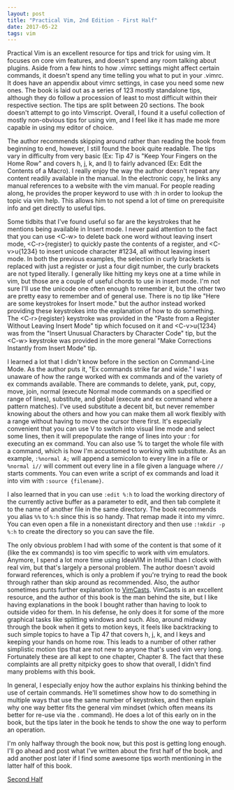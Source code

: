 ```yaml
---
layout: post
title: "Practical Vim, 2nd Edition - First Half"
date: 2017-05-22
tags: vim
---
```


Practical Vim is an excellent resource for tips and trick for using vim.
It focuses on core vim features, and doesn't spend any room talking about
plugins.  Aside from a few hints to how .vimrc settings might affect certain
commands, it doesn't spend any time telling you what to put in your .vimrc.
It does have an appendix about vimrc settings, in case you need some new ones.
The book is laid out as a series of 123 mostly standalone tips, although
they do follow a procession of least to most difficult within their
respective section.  The tips are split between 20 sections.  The book
doesn't attempt to go into Vimscript.  Overall, I found it a useful collection
of mostly non-obvious tips for using vim, and I feel like it has made me
more capable in using my editor of choice.

The author recommends skipping around rather than reading the book from
beginning to end, however, I still found the book quite readable.  The
tips vary in difficulty from very basic (Ex: Tip 47 is "Keep Your Fingers
on the Home Row" and covers h, j, k, and l) to fairly advanced (Ex:
Edit the Contents of a Macro).  I really enjoy the way the author doesn't
repeat any content readily available in the manual.  In the electronic copy,
he links any manual references to a website with the vim manual.  For people
reading along, he provides the proper keyword to use with :h in order to
lookup the topic via vim help.  This allows him to not spend a lot of time
on prerequisite info and get directly to useful tips.

Some tidbits that I've found useful so far are the keystrokes that he mentions
being available in Insert mode.  I never paid attention to the fact that you
can use &lt;C-w> to delete back one word without leaving insert mode,
&lt;C-r>{register} to quickly paste the contents of a register, and
&lt;C-v>u{1234} to insert unicode character #1234, all without leaving insert
mode.  In both the previous examples, the selection in curly brackets is
replaced with just a register or just a four digit number, the curly brackets
are not typed literally.
I generally like hitting my keys one at a time while in vim, but
those are a couple of useful chords to use in insert mode.  I'm not sure
I'll use the unicode one often enough to remember it, but the other two
are pretty easy to remember and of general use.  There is no tip like
"Here are some keystrokes for Insert mode." but the author instead worked
providing these keystrokes into the explanation of how to do something.
The &lt;C-r>{register} keystroke was provided in the "Paste from a Register
Without Leaving Insert Mode" tip which focused on it and &lt;C-v>u{1234}
was from the "Insert Unusual Characters by Character Code" tip, but
the &lt;C-w> keystroke was provided in the more general "Make Corrections
Instantly from Insert Mode" tip.

I learned a lot that I didn't know before in the section on Command-Line Mode.
As the author puts it, "Ex commands strike far and wide."  I was unaware of
how the range worked with ex commands and of the variety of ex commands
available.  There are commands to delete, yank, put, copy, move, join,
normal (execute Normal mode commands on a specified or range of lines),
substitute, and global (execute and ex command where a pattern matches).
I've used substitute a decent bit, but never remember knowing about the
others and how you can make them all work flexibly with a range without
having to move the cursor there first.  It's especially convenient that
you can use V to switch into visual line mode and select some lines, then
it will prepopulate the range of lines into your : for executing an ex
command.  You can also use % to target the whole file with a command,
which is how I'm accustomed to working with substitute.  As an example,
`:%normal A;` will append a semicolon to every line in a file or
`%normal i//` will comment out every line in a file given a language
where `//` starts comments.  You can even write a script of ex commands
and load it into vim with `:source {filename}`.

I also learned that in you can use `:edit %:h` to load the working directory
of the currently active buffer as a parameter to edit, and then tab complete
it to the name of another file in the same directory.  The book recommends
you alias `%%` to `%:h` since this is so handy.  That remap made it into my
vimrc.  You can even open a file in a nonexistant directory and then use
`:!mkdir -p %:h` to create the directory so you can save the file.

The only obvious problem I had with some of the content is that some of it
(like the ex commands) is too vim specific to work with vim emulators.
Anymore, I spend a lot more time using IdeaVIM in IntelliJ than I clock with
real vim, but that's largely a personal problem.  The author doesn't avoid
forward references, which is only a problem if you're trying to read the
book through rather than skip around as recommended.  Also, the author
sometimes punts further explanation to
[VimCasts](http://www.vimcasts.org/).  VimCasts is an excellent resource,
and the author of this book is the man behind the site, but I like having
explanations in the book I bought rather than having to look to outside
video for them.  In his defense, he only does it for some of the more
graphical tasks like splitting windows and such.  Also, around midway
through the book when it gets to motion keys, it feels like backtracking
to such simple topics to have a Tip 47 that covers h, j, k, and l keys
and keeping your hands on home row.  This leads to a number of other
rather simplistic motion tips that are not new to anyone that's used
vim very long.  Fortunately these are all kept to one chapter, Chapter 8.
The fact that these complaints are all pretty nitpicky goes to show
that overall, I didn't find many problems with this book.

In general, I especially enjoy how the author explains his thinking behind
the use of
certain commands.  He'll sometimes show how to do something in multiple
ways that use the same number of keystrokes, and then explain why one way
better fits the general vim mindset (which often means its better for
re-use via the . command).  He does a lot of this early on in the book,
but the tips later in the book he tends to show the one way to perform
an operation.

I'm only halfway through the book now, but this post is getting long
enough.  I'll go ahead and post what I've written about the first half
of the book, and add another post later if I find some awesome tips
worth mentioning in the latter half of this book.

[Second Half](http://llcawthorne.github.io/blog/2017/05/22/practical-vim-2)
